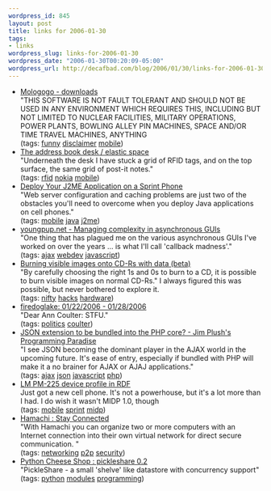 ```yaml
--- 
wordpress_id: 845
layout: post
title: links for 2006-01-30
tags: 
- links
wordpress_slug: links-for-2006-01-30
wordpress_date: "2006-01-30T00:20:09-05:00"
wordpress_url: http://decafbad.com/blog/2006/01/30/links-for-2006-01-30
---
```

<ul class="delicious">
	<li>
		<div class="delicious-link"><a href="http://www.mologogo.com/downloads/list">Mologogo - downloads</a></div>
		<div class="delicious-extended">"THIS SOFTWARE IS NOT FAULT TOLERANT AND SHOULD NOT BE USED IN ANY ENVIRONMENT WHICH REQUIRES THIS, INCLUDING BUT NOT LIMITED TO NUCLEAR FACILITIES, MILITARY OPERATIONS, POWER PLANTS, BOWLING ALLEY PIN MACHINES, SPACE AND/OR TIME TRAVEL MACHINES, ANYTHING</div>
		<div class="delicious-tags">(tags: <a href="http://del.icio.us/deusx/funny">funny</a> <a href="http://del.icio.us/deusx/disclaimer">disclaimer</a> <a href="http://del.icio.us/deusx/mobile">mobile</a>)</div>
	</li>
	<li>
		<div class="delicious-link"><a href="http://www.elasticspace.com/2005/12/address-book-desk">The address book desk / elastic space</a></div>
		<div class="delicious-extended">"Underneath the desk I have stuck a grid of RFID tags, and on the top surface, the same grid of post-it notes."</div>
		<div class="delicious-tags">(tags: <a href="http://del.icio.us/deusx/rfid">rfid</a> <a href="http://del.icio.us/deusx/nokia">nokia</a> <a href="http://del.icio.us/deusx/mobile">mobile</a>)</div>
	</li>
	<li>
		<div class="delicious-link"><a href="http://www.devx.com/Java/Article/10688/1954?pf=true">Deploy Your J2ME Application on a Sprint Phone</a></div>
		<div class="delicious-extended">"Web server configuration and caching problems are just two of the obstacles you'll need to overcome when you deploy Java applications on cell phones."</div>
		<div class="delicious-tags">(tags: <a href="http://del.icio.us/deusx/mobile">mobile</a> <a href="http://del.icio.us/deusx/java">java</a> <a href="http://del.icio.us/deusx/j2me">j2me</a>)</div>
	</li>
	<li>
		<div class="delicious-link"><a href="http://youngpup.net/2006/20060128022344">youngpup.net - Managing complexity in asynchronous GUIs</a></div>
		<div class="delicious-extended">"One thing that has plagued me on the various asynchronous GUIs I've worked on over the years ... is what I'll call 'callback madness'."</div>
		<div class="delicious-tags">(tags: <a href="http://del.icio.us/deusx/ajax">ajax</a> <a href="http://del.icio.us/deusx/webdev">webdev</a> <a href="http://del.icio.us/deusx/javascript">javascript</a>)</div>
	</li>
	<li>
		<div class="delicious-link"><a href="http://www.instructables.com/ex/i/6227EC9EE1DB1028ABAA001143E7E506/?ALLSTEPS">Burning visible images onto CD-Rs with data (beta)</a></div>
		<div class="delicious-extended">"By carefully choosing the right 1s and 0s to burn to a CD, it is possible to burn visible images on normal CD-Rs."  I always figured this was possible, but never bothered to explore it.</div>
		<div class="delicious-tags">(tags: <a href="http://del.icio.us/deusx/nifty">nifty</a> <a href="http://del.icio.us/deusx/hacks">hacks</a> <a href="http://del.icio.us/deusx/hardware">hardware</a>)</div>
	</li>
	<li>
		<div class="delicious-link"><a href="http://firedoglake.blogspot.com/2006_01_22_firedoglake_archive.html#113839261464215761">firedoglake: 01/22/2006 - 01/28/2006</a></div>
		<div class="delicious-extended">"Dear Ann Coulter: STFU."</div>
		<div class="delicious-tags">(tags: <a href="http://del.icio.us/deusx/politics">politics</a> <a href="http://del.icio.us/deusx/coulter">coulter</a>)</div>
	</li>
	<li>
		<div class="delicious-link"><a href="http://www.litfuel.net/plush/?postid=107">JSON extension to be bundled into the PHP core? - Jim Plush's Programming Paradise</a></div>
		<div class="delicious-extended">"I see JSON becoming the dominant player in the AJAX world in the upcoming future. It's ease of entry, especially if bundled with PHP will make it a no brainer for AJAX or AJAJ applications."</div>
		<div class="delicious-tags">(tags: <a href="http://del.icio.us/deusx/ajax">ajax</a> <a href="http://del.icio.us/deusx/json">json</a> <a href="http://del.icio.us/deusx/javascript">javascript</a> <a href="http://del.icio.us/deusx/php">php</a>)</div>
	</li>
	<li>
		<div class="delicious-link"><a href="http://device.sprintpcs.com/LG/PM225/PM225V08.rdf">LM PM-225 device profile in RDF</a></div>
		<div class="delicious-extended">Just got a new cell phone.  It's not a powerhouse, but it's a lot more than I had.  I do wish it wasn't MIDP 1.0, though</div>
		<div class="delicious-tags">(tags: <a href="http://del.icio.us/deusx/mobile">mobile</a> <a href="http://del.icio.us/deusx/sprint">sprint</a> <a href="http://del.icio.us/deusx/midp">midp</a>)</div>
	</li>
	<li>
		<div class="delicious-link"><a href="http://www.hamachi.cc/">Hamachi : Stay Connected</a></div>
		<div class="delicious-extended">"With Hamachi you can organize two or more computers with an Internet connection into their own virtual network for direct secure communication. "</div>
		<div class="delicious-tags">(tags: <a href="http://del.icio.us/deusx/networking">networking</a> <a href="http://del.icio.us/deusx/p2p">p2p</a> <a href="http://del.icio.us/deusx/security">security</a>)</div>
	</li>
	<li>
		<div class="delicious-link"><a href="http://cheeseshop.python.org/pypi/pickleshare/0.2">Python Cheese Shop : pickleshare 0.2</a></div>
		<div class="delicious-extended">"PickleShare - a small 'shelve' like datastore with concurrency support"</div>
		<div class="delicious-tags">(tags: <a href="http://del.icio.us/deusx/python">python</a> <a href="http://del.icio.us/deusx/modules">modules</a> <a href="http://del.icio.us/deusx/programming">programming</a>)</div>
	</li>
</ul>
